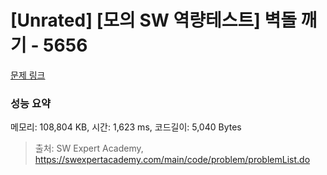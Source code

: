 # [Unrated] [모의 SW 역량테스트] 벽돌 깨기 - 5656 

[문제 링크](https://swexpertacademy.com/main/code/problem/problemDetail.do?contestProbId=AWXRQm6qfL0DFAUo) 

### 성능 요약

메모리: 108,804 KB, 시간: 1,623 ms, 코드길이: 5,040 Bytes



> 출처: SW Expert Academy, https://swexpertacademy.com/main/code/problem/problemList.do